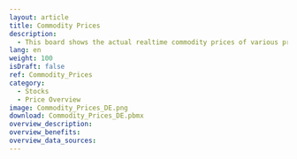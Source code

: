 ```yaml
---
layout: article
title: Commodity Prices
description: 
  - This board shows the actual realtime commodity prices of various precious metals, e.g. Gold, Silver,... taken from the webspace
lang: en
weight: 100
isDraft: false
ref: Commodity_Prices
category:
  - Stocks
  - Price Overview
image: Commodity_Prices_DE.png
download: Commodity_Prices_DE.pbmx
overview_description:
overview_benefits:
overview_data_sources:
---
```

